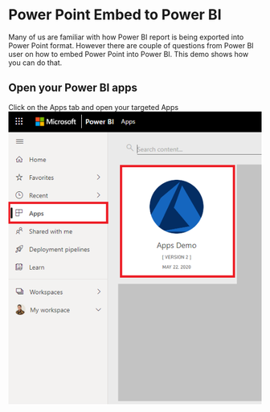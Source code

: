 # Power Point Embed to Power BI

Many of us are familiar with how Power BI report is being exported into Power Point format. However there are couple of questions from Power BI user on how to embed Power Point into Power BI. This demo shows how you can do that.

## Open your Power BI apps
Click on the Apps tab and open your targeted Apps
![App Demo Favorite](https://github.com/crgunawan/crgdevzone/blob/master/PowerPointEmbedToPowerBI/images/01%20Apps%20Demo.png?raw=true)

